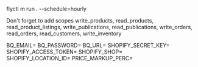 flyctl m run . --schedule=hourly

Don't forget to add scopes
write_products, read_products, read_product_listings, write_publications, read_publications, write_orders, read_orders, read_customers, write_inventory

BQ_EMAIL=
BQ_PASSWORD=
BQ_URL=
SHOPIFY_SECRET_KEY=
SHOPIFY_ACCESS_TOKEN=
SHOPIFY_SHOP=  
SHOPIFY_LOCATION_ID=
PRICE_MARKUP_PERC=
